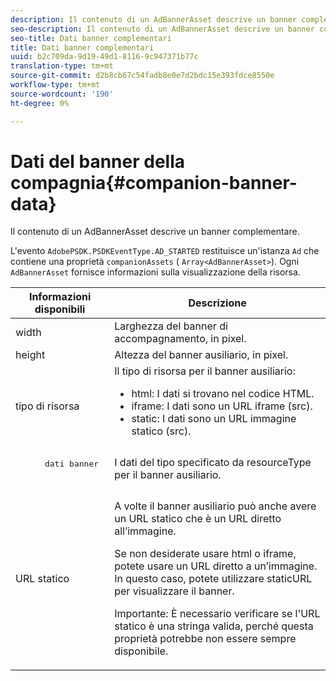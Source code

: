 ```yaml
---
description: Il contenuto di un AdBannerAsset descrive un banner complementare.
seo-description: Il contenuto di un AdBannerAsset descrive un banner complementare.
seo-title: Dati banner complementari
title: Dati banner complementari
uuid: b2c709da-9d19-49d1-8116-9c947371b77c
translation-type: tm+mt
source-git-commit: d2b8cb67c54fadb8e0e7d2bdc15e393fdce8550e
workflow-type: tm+mt
source-wordcount: '190'
ht-degree: 0%

---
```



# Dati del banner della compagnia{#companion-banner-data}

Il contenuto di un AdBannerAsset descrive un banner complementare.

<!--<a id="section_D730B4FD6FD749E9860B6A07FC110552"></a>-->

L&#39;evento `AdobePSDK.PSDKEventType.AD_STARTED` restituisce un&#39;istanza `Ad` che contiene una proprietà `companionAssets` ( `Array<AdBannerAsset>`).
Ogni `AdBannerAsset` fornisce informazioni sulla visualizzazione della risorsa.

<table id="table_760C885E2DCA4BE983CC57FDA7BD5B14"> 
 <thead> 
  <tr> 
   <th colname="col1" class="entry"> Informazioni disponibili </th> 
   <th colname="col2" class="entry"> Descrizione </th> 
  </tr> 
 </thead>
 <tbody> 
  <tr> 
   <td colname="col1"> width </td> 
   <td colname="col2"> Larghezza del banner di accompagnamento, in pixel. </td> 
  </tr> 
  <tr> 
   <td colname="col1"> height </td> 
   <td colname="col2"> Altezza del banner ausiliario, in pixel. </td> 
  </tr> 
  <tr> 
   <td colname="col1"> tipo di risorsa </td> 
   <td colname="col2">Il tipo di risorsa per il banner ausiliario: 
    <ul id="ul_A067787FE49E4B6095BE0AC1D447DBB3"> 
     <li id="li_02B7224C67004095B3F6E50FD21E507E">html: I dati si trovano nel codice HTML. </li> 
     <li id="li_5F37E14472424F808C6094F42009E676">iframe: I dati sono un URL iframe (src). </li> 
     <li id="li_48E74AC5F00640EC8A4DE2CB31E106EC">static: I dati sono un URL immagine statico (src). </li> 
    </ul> </td> 
  </tr> 
  <tr> 
   <td colname="col1">
    <pre>
      dati banner
    </pre> </td> 
   <td colname="col2"> I dati del tipo specificato da <span class="codeph"> resourceType</span> per il banner ausiliario. </td> 
  </tr> 
  <tr> 
   <td colname="col1"> URL statico </td> 
   <td colname="col2"> <p>A volte il banner ausiliario può anche avere un URL statico che è un URL diretto all’immagine. </p> <p>Se non desiderate usare html o iframe, potete usare un URL diretto a un’immagine. In questo caso, potete utilizzare staticURL per visualizzare il banner. </p> <p>Importante:  È necessario verificare se l'URL statico è una stringa valida, perché questa proprietà potrebbe non essere sempre disponibile. </p> </td> 
  </tr> 
 </tbody> 
</table>

